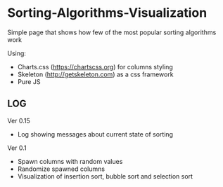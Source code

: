 # Sorting-Algorithms-Visualization
Simple page that shows how few of the most popular sorting algorithms work

Using:
  * Charts.css (https://chartscss.org) for columns styling
  * Skeleton (http://getskeleton.com) as a css framework
  * Pure JS

LOG
--------
Ver 0.15
  * Log showing messages about current state of sorting

Ver 0.1
  * Spawn columns with random values
  * Randomize spawned columns
  * Visualization of insertion sort, bubble sort and selection sort
